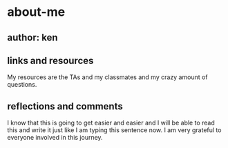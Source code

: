 # about-me

## author: ken

## links and resources

My resources are the TAs and my classmates and my crazy amount of questions.

## reflections and comments

I know that this is going to get easier and easier and I will be able to read this and write it just like I am typing this sentence now. I am very grateful to everyone involved in this journey.
